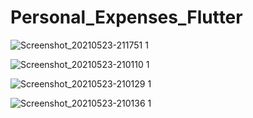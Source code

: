 # Personal_Expenses_Flutter

![Screenshot_20210523-211751 1](https://user-images.githubusercontent.com/77468777/119275356-73997b80-bc0c-11eb-8963-af4b1a1daaa8.png)

![Screenshot_20210523-210110 1](https://user-images.githubusercontent.com/77468777/119275303-274e3b80-bc0c-11eb-8cec-6726f4bab0a7.png)

![Screenshot_20210523-210129 1](https://user-images.githubusercontent.com/77468777/119275319-37feb180-bc0c-11eb-819e-455e64992252.png)

![Screenshot_20210523-210136 1](https://user-images.githubusercontent.com/77468777/119275339-58c70700-bc0c-11eb-8d10-9edc130cb330.png)

